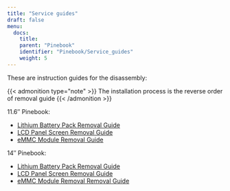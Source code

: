 ```yaml
---
title: "Service guides"
draft: false
menu:
  docs:
    title:
    parent: "Pinebook"
    identifier: "Pinebook/Service_guides"
    weight: 5
---
```


These are instruction guides for the disassembly:

{{< admonition type="note" >}}
 The installation process is the reverse order of removal guide
{{< /admonition >}}

11.6″ Pinebook:

* [Lithium Battery Pack Removal Guide](https://files.pine64.org/doc/pinebook/guide/Pinebook_11.6-Battery_Removal_Guide.pdf)
* [LCD Panel Screen Removal Guide](https://files.pine64.org/doc/pinebook/guide/Pinebook_11.6-Screen_Removal_Guide.pdf)
* [eMMC Module Removal Guide](https://files.pine64.org/doc/pinebook/guide/Pinebook_11.6-eMMC_Removal_Guide.pdf)

14″ Pinebook:

* [Lithium Battery Pack Removal Guide](https://files.pine64.org/doc/pinebook/guide/Pinebook_14-Battery_Removal_Guide.pdf)
* [LCD Panel Screen Removal Guide](https://files.pine64.org/doc/pinebook/guide/Pinebook_14-Screen_Removal_Guide.pdf)
* [eMMC Module Removal Removal Guide](https://files.pine64.org/doc/pinebook/guide/Pinebook_14-eMMC_Removal_Guide.pdf)
